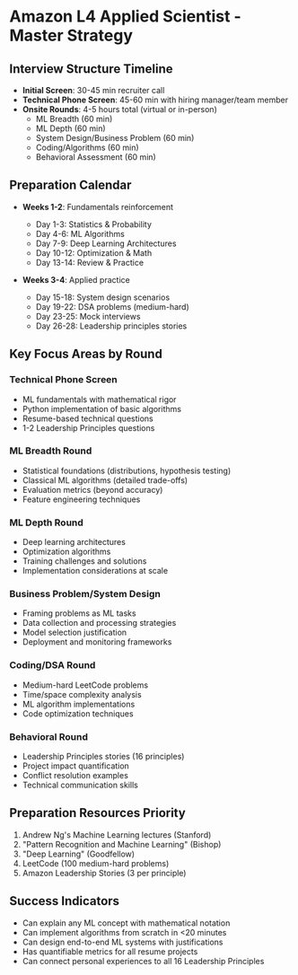 # Amazon L4 Applied Scientist - Master Strategy

## Interview Structure Timeline
- **Initial Screen**: 30-45 min recruiter call
- **Technical Phone Screen**: 45-60 min with hiring manager/team member
- **Onsite Rounds**: 4-5 hours total (virtual or in-person)
  - ML Breadth (60 min)
  - ML Depth (60 min)
  - System Design/Business Problem (60 min)
  - Coding/Algorithms (60 min)
  - Behavioral Assessment (60 min)

## Preparation Calendar
- **Weeks 1-2**: Fundamentals reinforcement
  - Day 1-3: Statistics & Probability
  - Day 4-6: ML Algorithms
  - Day 7-9: Deep Learning Architectures
  - Day 10-12: Optimization & Math
  - Day 13-14: Review & Practice

- **Weeks 3-4**: Applied practice
  - Day 15-18: System design scenarios
  - Day 19-22: DSA problems (medium-hard)
  - Day 23-25: Mock interviews
  - Day 26-28: Leadership principles stories

## Key Focus Areas by Round

### Technical Phone Screen
- ML fundamentals with mathematical rigor
- Python implementation of basic algorithms
- Resume-based technical questions
- 1-2 Leadership Principles questions

### ML Breadth Round
- Statistical foundations (distributions, hypothesis testing)
- Classical ML algorithms (detailed trade-offs)
- Evaluation metrics (beyond accuracy)
- Feature engineering techniques

### ML Depth Round
- Deep learning architectures
- Optimization algorithms
- Training challenges and solutions
- Implementation considerations at scale

### Business Problem/System Design
- Framing problems as ML tasks
- Data collection and processing strategies
- Model selection justification
- Deployment and monitoring frameworks

### Coding/DSA Round
- Medium-hard LeetCode problems
- Time/space complexity analysis
- ML algorithm implementations
- Code optimization techniques

### Behavioral Round
- Leadership Principles stories (16 principles)
- Project impact quantification
- Conflict resolution examples
- Technical communication skills

## Preparation Resources Priority
1. Andrew Ng's Machine Learning lectures (Stanford)
2. "Pattern Recognition and Machine Learning" (Bishop)
3. "Deep Learning" (Goodfellow)
4. LeetCode (100 medium-hard problems)
5. Amazon Leadership Stories (3 per principle)

## Success Indicators
- Can explain any ML concept with mathematical notation
- Can implement algorithms from scratch in <20 minutes
- Can design end-to-end ML systems with justifications
- Has quantifiable metrics for all resume projects
- Can connect personal experiences to all 16 Leadership Principles